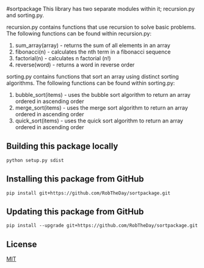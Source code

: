 #sortpackage
This library has two separate modules within it; recursion.py and sorting.py.

recursion.py contains functions that use recursion to solve basic problems.
The following functions can be found within recursion.py:
  1) sum_array(array) - returns the sum of all elements in an array
  2) fibonacci(n) - calculates the nth term in a fibonacci sequence
  3) factorial(n) - calculates n factorial (n!)
  4) reverse(word) - returns a word in reverse order

sorting.py contains functions that sort an array using distinct sorting algorithms.
The following functions can be found within sorting.py:
  1) bubble_sort(items) - uses the bubble sort algorithm to return an array
     ordered in ascending order
  1) merge_sort(items) - uses the merge sort algorithm to return an array
     ordered in ascending order
  1) quick_sort(items) - uses the quick sort algorithm to return an array
     ordered in ascending order

## Building this package locally
`python setup.py sdist`

## Installing this package from GitHub
`pip install git+https://github.com/RobTheDay/sortpackage.git`

## Updating this package from GitHub
`pip install --upgrade git+https://github.com/RobTheDay/sortpackage.git`

## License
[MIT](https://choosealicense.com/licenses/mit/)
